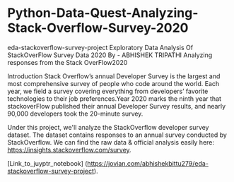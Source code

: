 # Python-Data-Quest-Analyzing-Stack-Overflow-Survey-2020
eda-stackoverflow-survey-project
Exploratory Data Analysis Of StackOverFlow Survey
Data 2020
By - ABHISHEK TRIPATHI
Analyzing responses from the Stack OverFlow2020

Introduction
Stack Overflow’s annual Developer Survey is the largest and most comprehensive survey of people who code around the world. Each year, we field a survey covering everything from developers’ favorite technologies to their job preferences.Year 2020 marks the ninth year that stackoverFlow published their annual Developer Survey results, and nearly 90,000 developers took the 20-minute  survey.


Under this project, we'll analyze the StackOverflow developer survey dataset. The dataset contains responses to an annual survey conducted by StackOverflow. We can find the raw data & official analysis easily here: https://insights.stackoverflow.com/survey.

[Link_to_juyptr_notebook] (https://jovian.com/abhishekbittu279/eda-stackoverflow-survey-project).

